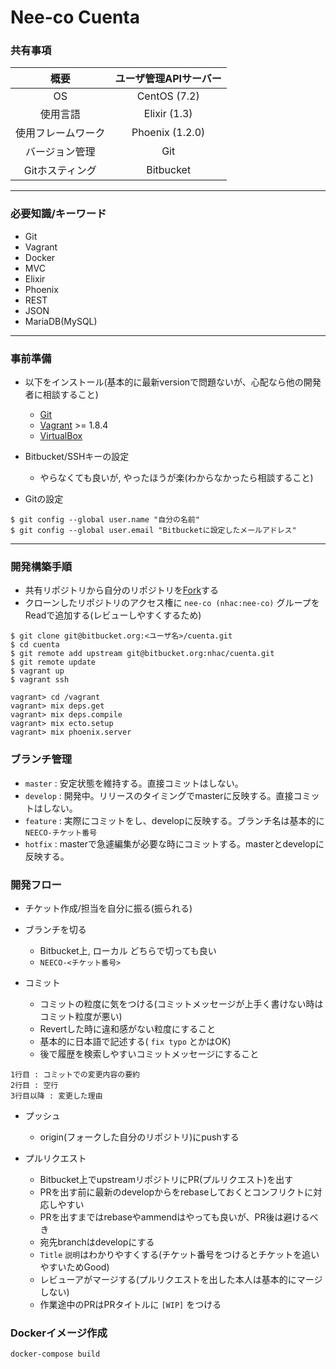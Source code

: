 # Nee-co Cuenta
### 共有事項
|         概要        |    ユーザ管理APIサーバー  |
|:-------------------:|:-------------------------:|
|          OS         |         CentOS (7.2)      |
|       使用言語      |         Elixir (1.3)      |
|  使用フレームワーク |       Phoenix (1.2.0)     |
|    バージョン管理   |             Git           |
|    Gitホスティング  |          Bitbucket        |

---

### 必要知識/キーワード
- Git
- Vagrant
- Docker
- MVC
- Elixir
- Phoenix
- REST
- JSON
- MariaDB(MySQL)

---

### 事前準備
- 以下をインストール(基本的に最新versionで問題ないが、心配なら他の開発者に相談すること)
    * [Git](http://git-scm.com/)
    * [Vagrant](https://www.vagrantup.com/downloads.html) >= 1.8.4
    * [VirtualBox](https://www.virtualbox.org/wiki/Downloads)

- Bitbucket/SSHキーの設定
    * やらなくても良いが, やったほうが楽(わからなかったら相談すること)

- Gitの設定

```
$ git config --global user.name "自分の名前"
$ git config --global user.email "Bitbucketに設定したメールアドレス"
```
---

### 開発構築手順
- 共有リポジトリから自分のリポジトリを[Fork](https://bitbucket.org/nhac/cuenta/fork)する
- クローンしたリポジトリのアクセス権に `nee-co (nhac:nee-co)` グループをReadで追加する(レビューしやすくするため)

```
$ git clone git@bitbucket.org:<ユーザ名>/cuenta.git
$ cd cuenta
$ git remote add upstream git@bitbucket.org:nhac/cuenta.git
$ git remote update
$ vagrant up
$ vagrant ssh
```
```
vagrant> cd /vagrant
vagrant> mix deps.get
vagrant> mix deps.compile
vagrant> mix ecto.setup
vagrant> mix phoenix.server
```

### ブランチ管理
- `master` : 安定状態を維持する。直接コミットはしない。
- `develop` : 開発中。リリースのタイミングでmasterに反映する。直接コミットはしない。
- `feature` : 実際にコミットをし、developに反映する。ブランチ名は基本的に `NEECO-チケット番号`
- `hotfix` : masterで急遽編集が必要な時にコミットする。masterとdevelopに反映する。

### 開発フロー

- チケット作成/担当を自分に振る(振られる)

- ブランチを切る
    * Bitbucket上, ローカル どちらで切っても良い
    * `NEECO-<チケット番号>`

- コミット
    * コミットの粒度に気をつける(コミットメッセージが上手く書けない時はコミット粒度が悪い)
    * Revertした時に違和感がない粒度にすること
    * 基本的に日本語で記述する( `fix typo` とかはOK)
    * 後で履歴を検索しやすいコミットメッセージにすること

```
1行目 : コミットでの変更内容の要約
2行目 : 空行
3行目以降 : 変更した理由
```

- プッシュ
    * origin(フォークした自分のリポジトリ)にpushする

- プルリクエスト
    * Bitbucket上でupstreamリポジトリにPR(プルリクエスト)を出す
    * PRを出す前に最新のdevelopからをrebaseしておくとコンフリクトに対応しやすい
    * PRを出すまではrebaseやammendはやっても良いが、PR後は避けるべき
    * 宛先branchはdevelopにする
    * `Title` `説明`はわかりやすくする(チケット番号をつけるとチケットを追いやすいためGood)
    * レビューアがマージする(プルリクエストを出した本人は基本的にマージしない)
    * 作業途中のPRはPRタイトルに `[WIP]` をつける

### Dockerイメージ作成

`docker-compose build`
